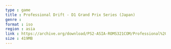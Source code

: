 ```yaml
---
type : game
title : Professional Drift - D1 Grand Prix Series (Japan)
genre : 
format : iso
region : asia
link : https://archive.org/download/PS2-ASIA-ROMS321COM/Professional%20Drift%20-%20D1%20Grand%20Prix%20Series%20%28Japan%29.7z
size : 419MB
---
```

